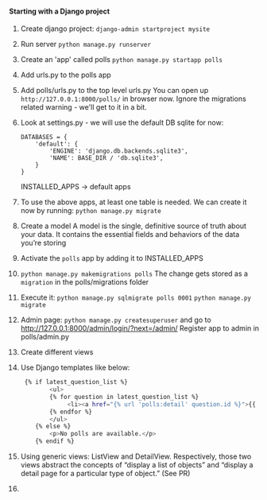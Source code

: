 #### Starting with a Django project

1. Create django project: 
   `django-admin startproject mysite`

2. Run server
   `python manage.py runserver`

3. Create an 'app' called polls
   `python manage.py startapp polls`

4. Add urls.py to the polls app

5. Add polls/urls.py to the top level urls.py 
   You can open up `http://127.0.0.1:8000/polls/` in browser now. Ignore the migrations related warning - we'll get to it in a bit.

6. Look at settings.py - we will use the default DB sqlite for now:

   ```
   DATABASES = {
       'default': {
           'ENGINE': 'django.db.backends.sqlite3',
           'NAME': BASE_DIR / 'db.sqlite3',
       }
   }
   ```

   INSTALLED_APPS -> default apps

7. To use the above apps, at least one table is needed. We can create it now by running:
   `python manage.py migrate`

8. Create a model
   A model is the single, definitive source of truth about your data. It contains the essential fields and behaviors of the data you’re storing

9. Activate the `polls` app by adding it to INSTALLED_APPS

10. `python manage.py makemigrations polls`
    The change gets stored as a `migration` in the polls/migrations folder

11. Execute it:
    `python manage.py sqlmigrate polls 0001`
    `python manage.py migrate`

12. Admin page:
    `python manage.py createsuperuser` and go to http://127.0.0.1:8000/admin/login/?next=/admin/
    Register app to admin in polls/admin.py

13. Create different views

14. Use Django templates like below:

    ```bash
     {% if latest_question_list %}
            <ul>
            {% for question in latest_question_list %}
                 <li><a href="{% url 'polls:detail' question.id %}">{{ question.question_text }}</a></li>
            {% endfor %}
            </ul>
        {% else %}
            <p>No polls are available.</p>
        {% endif %}
    ```

15. Using generic views:  ListView and DetailView. Respectively, those two views abstract the concepts of “display a list of objects” and “display a detail page for a particular type of object.” (See PR)

16. 